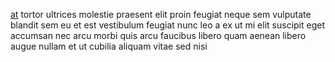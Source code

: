 [at](generated_webpages/praesent9.md) tortor ultrices molestie praesent elit
proin feugiat neque sem vulputate blandit sem eu et est vestibulum feugiat nunc
leo a ex ut mi elit suscipit eget accumsan nec arcu morbi quis arcu faucibus
libero quam aenean libero augue nullam et ut cubilia aliquam vitae sed nisi